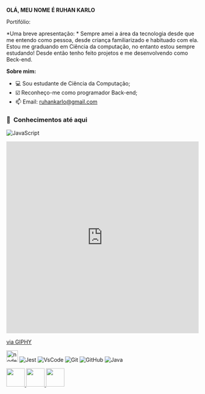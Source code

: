 **OLÁ, MEU NOME É RUHAN KARLO**

Portifólio:

*Uma breve apresentação: *
Sempre amei a área da tecnologia desde que me entendo como pessoa, desde criança familiarizado e habituado com ela. Estou me graduando em Ciência da computação, no entanto estou sempre estudando! Desde então tenho feito projetos e me desenvolvendo como Beck-end.



**Sobre mim:**


- 💻 Sou estudante de Ciência da Computação;
- ☑️ Reconheço-me como programador Back-end;
- 📫 Email: ruhankarlo@gmail.com


<h3> 👾 &nbsp;Conhecimentos até aqui </h3>


  ![JavaScript](https://img.shields.io/badge/-JavaScript-333333?style=flat&logo=javascript)							<div style="width:100%;height:0;padding-bottom:100%;position:relative;"><iframe src="https://giphy.com/embed/m10Gv80FMnbbBlfCAF" width="100%" height="100%" style="position:absolute" frameBorder="0" class="giphy-embed" allowFullScreen></iframe></div><p><a href="https://giphy.com/gifs/m10Gv80FMnbbBlfCAF">via GIPHY</a></p>
  <img width="30" height="30" src="https://img.icons8.com/color/48/nodejs.png" alt="nodejs"/>
  ![Jest](https://img.shields.io/badge/-Jest-333333?style=flat&logo=jest)
  ![VsCode](https://img.shields.io/badge/-VsCode-333333?style=flat&logo=visual-studio-code)	
  ![Git](https://img.shields.io/badge/-Git-333333?style=flat&logo=git)
  ![GitHub](https://img.shields.io/badge/-GitHub-333333?style=flat&logo=github)
  ![Java](https://img.shields.io/badge/-java-333333?style=flat&logo=java)
  

<a href="https://www.linkedin.com/in/ruhan-karlo-da-rocha-lacerda-476b47231/" target="_blank">
  <img src="https://i.ibb.co/Kx2GSrT/linkedin.png" width="48px" height="48px">
</a>
<a href="https://www.instagram.com/ruhankarlo/" target="_blank">
  <img src="https://cdn.icon-icons.com/icons2/1211/PNG/512/1491579602-yumminkysocialmedia36_83067.png" width="48px" height="48px">
</a>
<a href="https://www.facebook.com/programador.emerson" target="_blank">
  <img src="https://cdn.icon-icons.com/icons2/642/PNG/512/facebook_icon-icons.com_59205.png" width="48px" height="48px">
</a>


